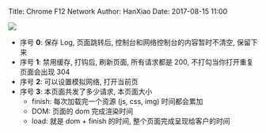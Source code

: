 Title: Chrome F12 Network
Author: HanXiao
Date: 2017-08-15 11:00

![]({static}/images/chromef12/network.png)

- 序号 **0**: 保存 Log, 页面跳转后, 控制台和网络控制台的内容暂时不清空, 保留下来
- 序号 **1**: 禁用缓存, 打钩后, 刷新页面, 所有请求都是 200, 不打勾当你打开重复页面会出现 304
- 序号 **2**: 可以设置模拟网络, 打开当前页
- 序号 **3**: 本页面共发了多少请求, 本页面大小
    * finish: 每次加载完一个资源 (js, css, img) 时间都会累加
    * DOM: 页面的 dom 完成渲染时间
    * load: 就是 dom + finish 的时间, 整个页面完成呈现给客户的时间
